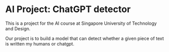 # AI Project: ChatGPT detector

This is a project for the AI course at Singapore University of Technology and Design.

Our project is to build a model that can detect whether a given piece of text is written my humans or chatgpt.